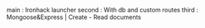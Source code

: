 main : Ironhack launcher
second : With db and custom routes
third : Mongoose&Express | Create - Read documents

